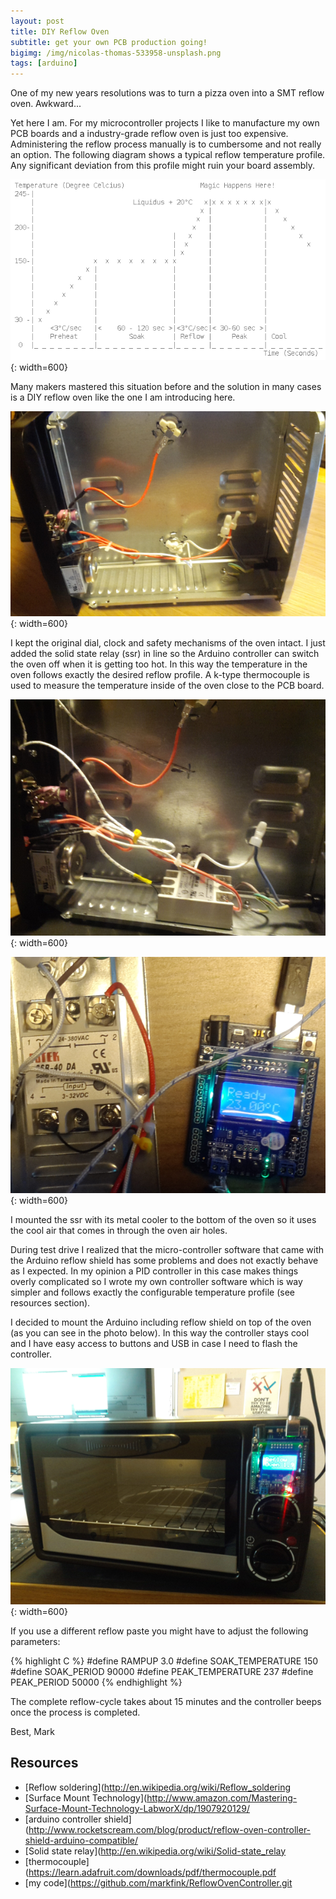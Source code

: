 ```yaml
---
layout: post
title: DIY Reflow Oven
subtitle: get your own PCB production going!
bigimg: /img/nicolas-thomas-533958-unsplash.png
tags: [arduino]
---
```


One of my new years resolutions was to turn a pizza oven into a SMT reflow oven. Awkward...

Yet here I am. For my microcontroller projects I like to manufacture my own PCB boards and a industry-grade reflow oven is just too expensive. Administering the reflow process manually is to cumbersome and not really an option. The following diagram shows a typical reflow temperature profile. Any significant deviation from this profile might ruin your board assembly.

![a typical reflow temperature profile](/media/diy_reflow_oven/reflow_profile.png){: width=600}

Many makers mastered this situation before and the solution in many cases is a DIY reflow oven like the one I am introducing here.

![opening up the pizza oven](/media/diy_reflow_oven/opening.png){: width=600}

I kept the original dial, clock and safety mechanisms of the oven intact. I just added the solid state relay (ssr) in line so the Arduino controller can switch the oven off when it is getting too hot. In this way the temperature in the oven follows exactly the desired reflow profile. A k-type thermocouple is used to measure the temperature inside of the oven close to the PCB board.

![adding a solid state relay](/media/diy_reflow_oven/adding_ssr.png){: width=600}

![testing the components](/media/diy_reflow_oven/test_drive.png){: width=600}

I mounted the ssr with its metal cooler to the bottom of the oven so it uses the cool air that comes in through the oven air holes.

During test drive I realized that the micro-controller software that came with the Arduino reflow shield has some problems and does not exactly behave as I expected. In my opinion a PID controller in this case makes things overly complicated so I wrote my own controller software which is way simpler and follows exactly the configurable temperature profile (see resources section).

I decided to mount the Arduino including reflow shield on top of the oven (as you can see in the photo below). In this way the controller stays cool and I have easy access to buttons and USB in case I need to flash the controller.

![reflow oven assembled](/media/diy_reflow_oven/assembled.png){: width=600}

If you use a different reflow paste you might have to adjust the following parameters:

{% highlight C %}
	#define RAMPUP 3.0
	#define SOAK_TEMPERATURE 150
	#define SOAK_PERIOD 90000
	#define PEAK_TEMPERATURE 237
	#define PEAK_PERIOD 50000
{% endhighlight %}

The complete reflow-cycle takes about 15 minutes and the controller beeps once the process is completed.

Best,
Mark


## Resources

* [Reflow soldering](http://en.wikipedia.org/wiki/Reflow_soldering
* [Surface Mount Technology](http://www.amazon.com/Mastering-Surface-Mount-Technology-LabworX/dp/1907920129/
* [arduino controller shield](http://www.rocketscream.com/blog/product/reflow-oven-controller-shield-arduino-compatible/
* [Solid state relay](http://en.wikipedia.org/wiki/Solid-state_relay
* [thermocouple](https://learn.adafruit.com/downloads/pdf/thermocouple.pdf
* [my code](https://github.com/markfink/ReflowOvenController.git
